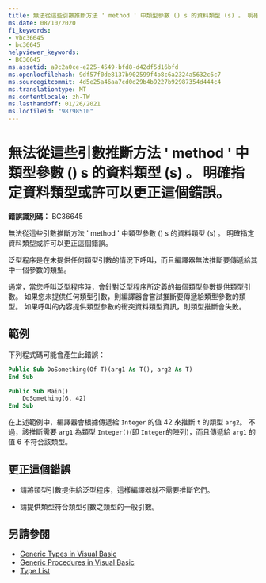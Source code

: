 ```yaml
---
title: 無法從這些引數推斷方法 ' method ' 中類型參數 () s 的資料類型 (s) 。 明確指定資料類型或許可以更正這個錯誤。
ms.date: 08/10/2020
f1_keywords:
- vbc36645
- bc36645
helpviewer_keywords:
- BC36645
ms.assetid: a9c2a0ce-e225-4549-bfd8-d42df5d16bfd
ms.openlocfilehash: 9df57f0de8137b902599f4b8c6a2324a5632c6c7
ms.sourcegitcommit: 4d5e25a46aa7cd0d29b4b9227b92987354d444c4
ms.translationtype: MT
ms.contentlocale: zh-TW
ms.lasthandoff: 01/26/2021
ms.locfileid: "98798510"
---
```

# <a name="data-types-of-the-type-parameters-in-method-method-cannot-be-inferred-from-these-arguments-specifying-the-data-types-explicitly-might-correct-this-error"></a>無法從這些引數推斷方法 ' method ' 中類型參數 () s 的資料類型 (s) 。 明確指定資料類型或許可以更正這個錯誤。

**錯誤識別碼：** BC36645

無法從這些引數推斷方法 ' method ' 中類型參數 () s 的資料類型 (s) 。 明確指定資料類型或許可以更正這個錯誤。

泛型程序是在未提供任何類型引數的情況下呼叫，而且編譯器無法推斷要傳遞給其中一個參數的類型。

通常，當您呼叫泛型程序時，會針對泛型程序所定義的每個類型參數提供類型引數。 如果您未提供任何類型引數，則編譯器會嘗試推斷要傳遞給類型參數的類型。 如果呼叫的內容提供類型參數的衝突資料類型資訊，則類型推斷會失敗。

## <a name="example"></a>範例

下列程式碼可能會產生此錯誤：

```vb
Public Sub DoSomething(Of T)(arg1 As T(), arg2 As T)
End Sub

Public Sub Main()
    DoSomething(6, 42)
End Sub
```  
  
在上述範例中，編譯器會根據傳遞給 `Integer` 的值 42 來推斷 `t` 的類型 `arg2`。 不過，該推斷需要 `arg1` 為類型 `Integer()`(即 `Integer`的陣列)，而且傳遞給 `arg1` 的值 6 不符合該類型。

## <a name="to-correct-this-error"></a>更正這個錯誤

- 請將類型引數提供給泛型程序，這樣編譯器就不需要推斷它們。

- 請提供類型符合類型引數之類型的一般引數。

## <a name="see-also"></a>另請參閱

- [Generic Types in Visual Basic](../../programming-guide/language-features/data-types/generic-types.md)
- [Generic Procedures in Visual Basic](../../programming-guide/language-features/data-types/generic-procedures.md)
- [Type List](../statements/type-list.md)
